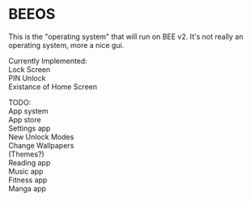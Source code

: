 # BEEOS
This is the "operating system" that will run on BEE v2. It's not really an operating system, more a nice gui.  
  
Currently Implemented:  
Lock Screen  
PIN Unlock  
Existance of Home Screen  
  
TODO:  
App system  
App store  
Settings app  
New Unlock Modes  
Change Wallpapers  
(Themes?)  
Reading app  
Music app  
Fitness app  
Manga app  
